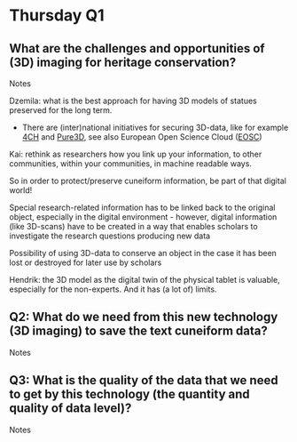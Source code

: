 # Thursday Q1

## What are the challenges and opportunities of (3D) imaging for heritage conservation?

Notes

Dzemila: what is the best approach for having 3D models of statues preserved for the long term.



* There are (inter)national initiatives for securing 3D-data, like for example [4CH](https://www.4ch-project.eu) and [Pure3D](https://pure3d.eu), see also European Open Science Cloud ([EOSC](https://eosc-portal.eu))

Kai: rethink as researchers how you link up your information, to other communities, within your communities, in machine readable ways.

So in order to protect/preserve cuneiform information, be part of that digital world!

Special research-related information has to be linked back to the original object, especially in the digital environment - however, digital information (like 3D-scans) have to be created in a way that enables scholars to investigate the research questions producing new data

Possibility of using 3D-data to conserve an object in the case it has been lost or destroyed for later use by scholars

Hendrik: the 3D model as the digital twin of the physical tablet is valuable, especially for the non-experts. And it has (a lot of) limits.


## Q2: What do we need from this new technology (3D imaging) to save the text cuneiform data? 

Notes


## Q3: What is the quality of the data that we need to get by this technology (the quantity and quality of data level)? 

Notes

